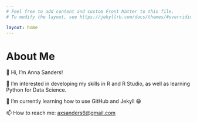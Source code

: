 ```yaml
---
# Feel free to add content and custom Front Matter to this file.
# To modify the layout, see https://jekyllrb.com/docs/themes/#overriding-theme-defaults

layout: home
---
```


# About Me

👋 Hi, I’m Anna Sanders!

👀 I’m interested in developing my skills in R and R Studio, as well as learning Python for Data Science.

🌱 I’m currently learning how to use GitHub and Jekyll 😁

📫 How to reach me: axsanders6@gmail.com